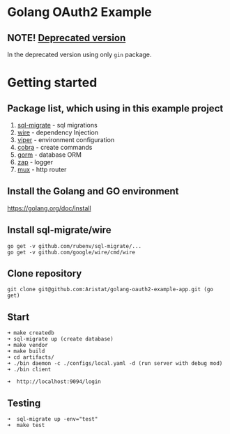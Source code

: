 # Golang OAuth2 Example

## NOTE! [Deprecated version](https://github.com/Aristat/golang-oauth2-example-app/tree/gin-example)

In the deprecated version using only `gin` package.

# Getting started

## Package list, which using in this example project

1. [sql-migrate](https://github.com/rubenv/sql-migrate) - sql migrations
2. [wire](https://github.com/google/wire) - dependency Injection
3. [viper](https://github.com/spf13/viper) - environment configuration
4. [cobra](https://github.com/spf13/cobra) - create commands
5. [gorm](https://github.com/jinzhu/gorm) - database ORM
6. [zap](https://github.com/uber-go/zap) - logger
7. [mux](https://github.com/gorilla/mux) - http router

## Install the Golang and GO environment

https://golang.org/doc/install

## Install sql-migrate/wire

```
go get -v github.com/rubenv/sql-migrate/...
go get -v github.com/google/wire/cmd/wire
```

## Clone repository

```
git clone git@github.com:Aristat/golang-oauth2-example-app.git (go get)
```

## Start

```
➜ make createdb
➜ sql-migrate up (create database)
➜ make vendor
➜ make build
➜ cd artifacts/
➜ ./bin daemon -c ./configs/local.yaml -d (run server with debug mod)
➜ ./bin client

➜  http://localhost:9094/login
```

## Testing
```
➜  sql-migrate up -env="test"
➜  make test
```
